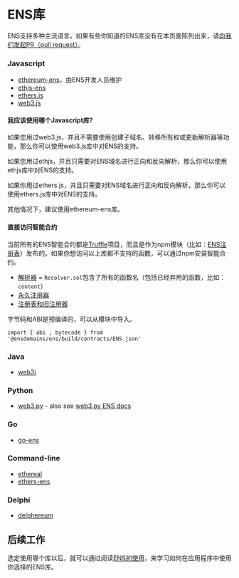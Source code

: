 # ENS库

ENS支持多种主流语言。如果有些你知道的ENS库没有在本页面陈列出来，请[向我们发起PR（pull request）](https://github.com/ensdomains/ens/compare)。

### Javascript

* [ethereum-ens](https://www.npmjs.com/package/ethereum-ens)，由ENS开发人员维护
* [ethjs-ens](https://www.npmjs.com/package/ethjs-ens)
* [ethers.js](https://github.com/ethers-io/ethers.js)
* [web3.js](https://web3js.readthedocs.io/en/1.0/web3-eth-ens.html)

#### 我应该使用哪个Javascript库?

如果您用过web3.js，并且不需要使用创建子域名、转移所有权或更新解析器等功能，那么你可以使用web3.js库中对ENS的支持。

如果您用过ethjs，并且只需要对ENS域名进行正向和反向解析，那么你可以使用ethjs库中对ENS的支持。

如果你用过ethers.js，并且只需要对ENS域名进行正向和反向解析，那么你可以使用ethers.js库中对ENS的支持。

其他情况下，建议使用ethereum-ens库。

#### 直接访问智能合约

当前所有的ENS智能合约都是[Truffle](https://truffleframework.com)项目，而且是作为npm模块（比如：[ENS注册表](https://www.npmjs.com/package/@ensdomains/ens)）发布的。如果你想访问以上库都不支持的函数，可以通过npm安装智能合约。

* [解析器](https://www.npmjs.com/package/@ensdomains/resolver) = `Resolver.sol`包含了所有的函数名（包括已经弃用的函数，比如：`content`）
* [永久注册器](https://www.npmjs.com/package/@ensdomains/ethregistrar)
* [注册表和旧注册器](https://www.npmjs.com/package/@ensdomains/ens)

字节码和ABI是预编译的，可以从模块中导入。

```text
import { abi , bytecode } from '@ensdomains/ens/build/contracts/ENS.json'
```

### Java

* [web3j](https://github.com/web3j/web3j)

### Python

* [web3.py](https://github.com/ethereum/web3.py) - also see [web3.py ENS docs](https://web3py.readthedocs.io/en/stable/ens_overview.html)

### Go

* [go-ens](https://github.com/wealdtech/go-ens)

### Command-line

* [ethereal](https://github.com/wealdtech/ethereal)
* [ethers-ens](https://github.com/ethers-io/ethers-ens)

### Delphi

* [delphereum](https://github.com/svanas/delphereum)

## 后续工作

选定使用哪个库以后，就可以通过阅读[ENS的使用](working-with-ens.md)，来学习如何在应用程序中使用你选择的ENS库。

